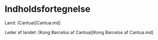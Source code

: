 # Indholdsfortegnelse

Land: (Cantua)[Cantua.md]

Leder af landet: (Kong Barcelos af Cantua)[Kong Barcelos af Cantua.md]
